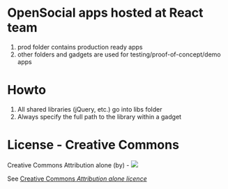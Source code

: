 OpenSocial apps hosted at React team
====================================

1. prod folder contains production ready apps
2. other folders and gadgets are used for testing/proof-of-concept/demo apps

Howto
=====
1. All shared libraries (jQuery, etc.) go into libs folder
2. Always specify the full path to the library within a gadget

License - Creative Commons
==========================

Creative Commons Attribution alone (by) - [<img src="http://upload.wikimedia.org/wikipedia/commons/6/64/CC-BY.png" style="position:relative; top 5px">][licensefull]

See [Creative Commons <i>Attribution alone licence</i>][licensehuman]

[licensefull]: http://creativecommons.org/licenses/by/3.0/legalcode
[licensehuman]: http://creativecommons.org/licenses/by/3.0/
